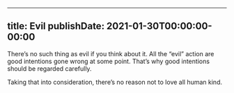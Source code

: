 
---
title: Evil
publishDate: 2021-01-30T00:00:00-00:00
---

 There’s no such thing as evil if you think about it. All the “evil” action are good intentions gone wrong at some point. That’s why good intentions should be regarded carefully.

 Taking that into consideration, there’s no reason not to love all human kind.
